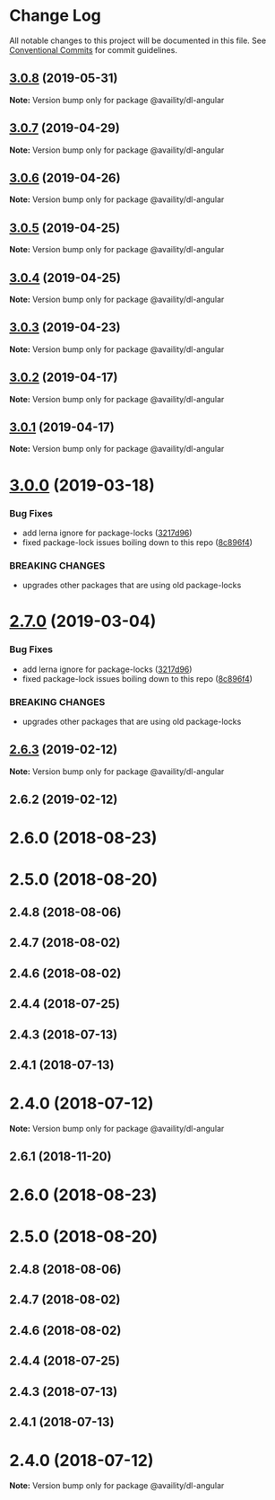 # Change Log

All notable changes to this project will be documented in this file.
See [Conventional Commits](https://conventionalcommits.org) for commit guidelines.

## [3.0.8](https://github.com/Availity/sdk-js/compare/@availity/dl-angular@3.0.7...@availity/dl-angular@3.0.8) (2019-05-31)

**Note:** Version bump only for package @availity/dl-angular





## [3.0.7](https://github.com/Availity/sdk-js/compare/@availity/dl-angular@3.0.6...@availity/dl-angular@3.0.7) (2019-04-29)

**Note:** Version bump only for package @availity/dl-angular





## [3.0.6](https://github.com/Availity/sdk-js/compare/@availity/dl-angular@3.0.5...@availity/dl-angular@3.0.6) (2019-04-26)

**Note:** Version bump only for package @availity/dl-angular





## [3.0.5](https://github.com/Availity/sdk-js/compare/@availity/dl-angular@3.0.4...@availity/dl-angular@3.0.5) (2019-04-25)

**Note:** Version bump only for package @availity/dl-angular





## [3.0.4](https://github.com/Availity/sdk-js/compare/@availity/dl-angular@3.0.3...@availity/dl-angular@3.0.4) (2019-04-25)

**Note:** Version bump only for package @availity/dl-angular





## [3.0.3](https://github.com/Availity/sdk-js/compare/@availity/dl-angular@3.0.2...@availity/dl-angular@3.0.3) (2019-04-23)

**Note:** Version bump only for package @availity/dl-angular





## [3.0.2](https://github.com/Availity/sdk-js/compare/@availity/dl-angular@3.0.1...@availity/dl-angular@3.0.2) (2019-04-17)

**Note:** Version bump only for package @availity/dl-angular





## [3.0.1](https://github.com/Availity/sdk-js/compare/@availity/dl-angular@3.0.0...@availity/dl-angular@3.0.1) (2019-04-17)

**Note:** Version bump only for package @availity/dl-angular





# [3.0.0](https://github.com/Availity/sdk-js/compare/@availity/dl-angular@2.6.3...@availity/dl-angular@3.0.0) (2019-03-18)


### Bug Fixes

* add lerna ignore for package-locks ([3217d96](https://github.com/Availity/sdk-js/commit/3217d96))
* fixed package-lock issues boiling down to this repo ([8c896f4](https://github.com/Availity/sdk-js/commit/8c896f4))


### BREAKING CHANGES

* upgrades other packages that are using old package-locks





# [2.7.0](https://github.com/Availity/sdk-js/compare/@availity/dl-angular@2.6.3...@availity/dl-angular@2.7.0) (2019-03-04)


### Bug Fixes

* add lerna ignore for package-locks ([3217d96](https://github.com/Availity/sdk-js/commit/3217d96))
* fixed package-lock issues boiling down to this repo ([8c896f4](https://github.com/Availity/sdk-js/commit/8c896f4))


### BREAKING CHANGES

* upgrades other packages that are using old package-locks





## [2.6.3](https://github.com/Availity/sdk-js/compare/@availity/dl-angular@2.6.2...@availity/dl-angular@2.6.3) (2019-02-12)

**Note:** Version bump only for package @availity/dl-angular





## 2.6.2 (2019-02-12)



# 2.6.0 (2018-08-23)



# 2.5.0 (2018-08-20)



## 2.4.8 (2018-08-06)



## 2.4.7 (2018-08-02)



## 2.4.6 (2018-08-02)



## 2.4.4 (2018-07-25)



## 2.4.3 (2018-07-13)



## 2.4.1 (2018-07-13)



# 2.4.0 (2018-07-12)

**Note:** Version bump only for package @availity/dl-angular





<a name="2.6.1"></a>
## 2.6.1 (2018-11-20)



<a name="2.6.0"></a>
# 2.6.0 (2018-08-23)



<a name="2.5.0"></a>
# 2.5.0 (2018-08-20)



<a name="2.4.8"></a>
## 2.4.8 (2018-08-06)



<a name="2.4.7"></a>
## 2.4.7 (2018-08-02)



<a name="2.4.6"></a>
## 2.4.6 (2018-08-02)



<a name="2.4.4"></a>
## 2.4.4 (2018-07-25)



<a name="2.4.3"></a>
## 2.4.3 (2018-07-13)



<a name="2.4.1"></a>
## 2.4.1 (2018-07-13)



<a name="2.4.0"></a>
# 2.4.0 (2018-07-12)




**Note:** Version bump only for package @availity/dl-angular
